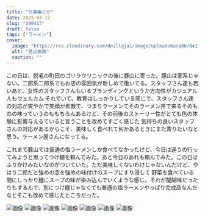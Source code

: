 ```yaml
---
title: "万葉集とか"
date: 2025-04-17
slug: "200417"
draft: false
tags: ["ラーメン"]
cover:
  image: "https://res.cloudinary.com/doillqjai/image/upload/masa86/0417/001.webp"
  alt: "見出画像"
  caption: ""
---
```


この日は、脱毛の町田のゴリラクリニックの後に豚山に寄った。豚山は家系じゃない。二郎系二郎系でもお店の雰囲気が新しめで働いてる。スタッフさん達も若いあと、女性のスタッフさんもいるブランディングというか方向性がカジュアル 人もウェルカム
それでいて、教育はしっかりしている感じで、スタッフさん達の対応が爽やかで笑顔が素敵で、つまりラーメンてそのラーメン丼で来るそのものの味っていうのももちろんあるけど、その前後のストーリー性がとても色の体験に影響与えるていると言うことを改めてすごく感じた
気持ちの良いスタッフさんの対応があるからこそ、美味しく食べれて何かあるときにまた寄りたいなと思う。ラーメン屋さんになってる。

これまで豚山では普通の塩ラーメンしか食べてなかったけど、今日は違うの行ってみようと思ってつけ麺を頼んでみた。あと今日のあれも頼んでみた。この日はふりかけみたいなのがついていた。ただ美味しくないわけじゃないんだけど、やはり二郎だと強めの念を強めの味付けのスープにすり浸して 野菜を食べている間にしっかり麺にスープの味が染み込んでいくような感じ。それが醍醐味だったりもするんで、別につけ麺じゃなくても普通の塩ラーメンやっぱり完成品なんだなとそこも改めて感じたところだった。

![画像](https://res.cloudinary.com/doillqjai/image/upload/masa86/0417/001.webp)
![画像](https://res.cloudinary.com/doillqjai/image/upload/masa86/0417/002.webp)
![画像](https://res.cloudinary.com/doillqjai/image/upload/masa86/0417/003.webp)
![画像](https://res.cloudinary.com/doillqjai/image/upload/masa86/0417/004.webp)
![画像](https://res.cloudinary.com/doillqjai/image/upload/masa86/0417/005.webp)
![画像](https://res.cloudinary.com/doillqjai/image/upload/masa86/0417/006.webp)
![画像](https://res.cloudinary.com/doillqjai/image/upload/masa86/0417/007.webp)
